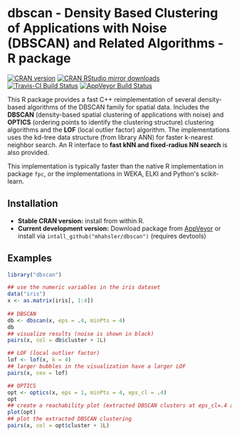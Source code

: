 # dbscan - Density Based Clustering of Applications with Noise (DBSCAN) and Related Algorithms - R package

[![CRAN version](http://www.r-pkg.org/badges/version/dbscan)](http://cran.r-project.org/web/packages/dbscan/index.html)
[![CRAN RStudio mirror downloads](http://cranlogs.r-pkg.org/badges/dbscan)](http://cran.r-project.org/web/packages/dbscan/index.html)
[![Travis-CI Build Status](https://travis-ci.org/mhahsler/dbscan.svg?branch=master)](https://travis-ci.org/mhahsler/dbscan)
[![AppVeyor Build Status](https://ci.appveyor.com/api/projects/status/github/mhahsler/dbscan?branch=master&svg=true)](https://ci.appveyor.com/project/mhahsler/dbscan)

 This R package provides a fast C++ reimplementation of several density-based algorithms of the DBSCAN 
 family for spatial data. 
 Includes the __DBSCAN__ (density-based spatial clustering of applications with noise) and 
 __OPTICS__ (ordering points to identify the clustering structure) clustering algorithms and the 
 __LOF__ (local outlier factor) algorithm. The implementations uses the kd-tree data 
 structure (from library ANN) for faster k-nearest neighbor search. 
 An R interface to __fast kNN and fixed-radius NN search__ is also provided.

This implementation is typically faster than the native R implementation in package `fpc`, or the 
implementations in WEKA, ELKI and Python's scikit-learn.

## Installation

* __Stable CRAN version:__ install from within R.
* __Current development version:__ Download package from [AppVeyor](https://ci.appveyor.com/project/mhahsler/dbscan/build/artifacts) or install via `intall_github("mhahsler/dbscan")` (requires devtools) 

## Examples
```R
library("dbscan")

## use the numeric variables in the iris dataset
data("iris")
x <- as.matrix(iris[, 1:4])
 
## DBSCAN
db <- dbscan(x, eps = .4, minPts = 4)
db
## visualize results (noise is shown in black)
pairs(x, col = db$cluster + 1L)

## LOF (local outlier factor) 
lof <- lof(x, k = 4)
## larger bubbles in the visualization have a larger LOF
pairs(x, cex = lof)

## OPTICS
opt <- optics(x, eps = 1, minPts = 4, eps_cl = .4)
opt
## create a reachability plot (extracted DBSCAN clusters at eps_cl=.4 are colored)
plot(opt)
## plot the extracted DBSCAN clustering
pairs(x, col = opt$cluster + 1L)
```
